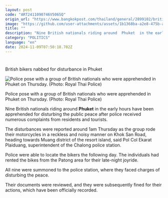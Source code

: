 ```yaml
---
layout: post
code: "ART2411090746V506SQ"
origin_url: "https://www.bangkokpost.com/thailand/general/2899102/british-bikers-nabbed-for-disturbance-in-phuket"
image: "https://github.com/user-attachments/assets/1b1368ba-a2e8-475b-ada2-40505f58d2d3"
title: ""
description: "Nine British nationals riding around  Phuket  in the early hours have been apprehended for disturbing the public peace after police received numerous complaints from residents and tourists."
category: "POLITICS"
language: "en"
date: 2024-11-09T07:50:18.702Z
---
```


# 

British bikers nabbed for disturbance in Phuket

![Police pose with a group of British nationals who were apprehended in Phuket on Thursday. (Photo: Royal Thai Police)](https://github.com/user-attachments/assets/8bb9a69d-0ad0-4be5-bdfc-1cf5b074dda2)

Police pose with a group of British nationals who were apprehended in Phuket on Thursday. (Photo: Royal Thai Police)

Nine British nationals riding around **Phuket** in the early hours have been apprehended for disturbing the public peace after police received numerous complaints from residents and tourists.

The disturbances were reported around 1am Thursday as the group rode their motorcycles in a reckless and noisy manner on Khok San Road, heading towards Muang district of the resort island, said Pol Col Ekarat Plaiduang, superintendent of the Chalong police station.

Police were able to locate the bikers the following day. The individuals had rented the bikes from the Patong area for their late-night joyride.

All nine were summoned to the police station, where they faced charges of disturbing the peace.

Their documents were reviewed, and they were subsequently fined for their actions, which have been officially recorded.